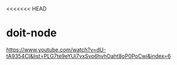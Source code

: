 <<<<<<< HEAD
# doit-node

https://www.youtube.com/watch?v=dU-tA9354CI&list=PLG7te9eYUi7vxSvo6hvhOaht8oP0PoCwi&index=6
